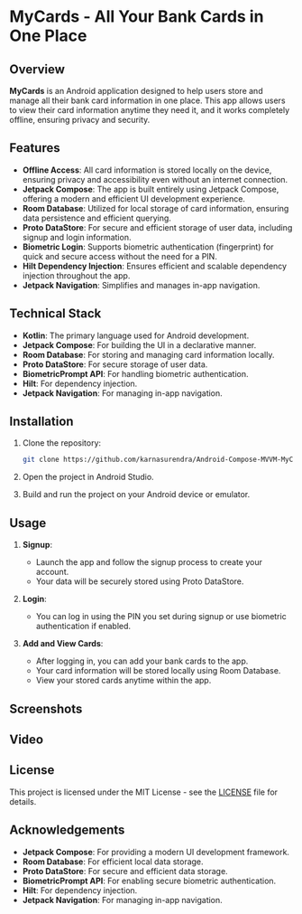 # MyCards - All Your Bank Cards in One Place

## Overview

**MyCards** is an Android application designed to help users store and manage all their bank card information in one place. This app allows users to view their card information anytime they need it, and it works completely offline, ensuring privacy and security.

## Features

- **Offline Access**: All card information is stored locally on the device, ensuring privacy and accessibility even without an internet connection.
- **Jetpack Compose**: The app is built entirely using Jetpack Compose, offering a modern and efficient UI development experience.
- **Room Database**: Utilized for local storage of card information, ensuring data persistence and efficient querying.
- **Proto DataStore**: For secure and efficient storage of user data, including signup and login information.
- **Biometric Login**: Supports biometric authentication (fingerprint) for quick and secure access without the need for a PIN.
- **Hilt Dependency Injection**: Ensures efficient and scalable dependency injection throughout the app.
- **Jetpack Navigation**: Simplifies and manages in-app navigation.

## Technical Stack

- **Kotlin**: The primary language used for Android development.
- **Jetpack Compose**: For building the UI in a declarative manner.
- **Room Database**: For storing and managing card information locally.
- **Proto DataStore**: For secure storage of user data.
- **BiometricPrompt API**: For handling biometric authentication.
- **Hilt**: For dependency injection.
- **Jetpack Navigation**: For managing in-app navigation.

## Installation

1. Clone the repository:
    ```bash
    git clone https://github.com/karnasurendra/Android-Compose-MVVM-MyCards
    ```

2. Open the project in Android Studio.

3. Build and run the project on your Android device or emulator.

## Usage

1. **Signup**:
    - Launch the app and follow the signup process to create your account.
    - Your data will be securely stored using Proto DataStore.

2. **Login**:
    - You can log in using the PIN you set during signup or use biometric authentication if enabled.

3. **Add and View Cards**:
    - After logging in, you can add your bank cards to the app.
    - Your card information will be stored locally using Room Database.
    - View your stored cards anytime within the app.

## Screenshots

## Video


## License

This project is licensed under the MIT License - see the [LICENSE](LICENSE) file for details.


## Acknowledgements

- **Jetpack Compose**: For providing a modern UI development framework.
- **Room Database**: For efficient local data storage.
- **Proto DataStore**: For secure and efficient data storage.
- **BiometricPrompt API**: For enabling secure biometric authentication.
- **Hilt**: For dependency injection.
- **Jetpack Navigation**: For managing in-app navigation.